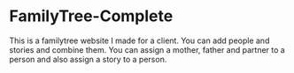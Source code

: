 # FamilyTree-Complete
This is a familytree website I made for a client. You can add people and stories and combine them. You can assign a mother, father and partner to a person and also assign a story to a person.
